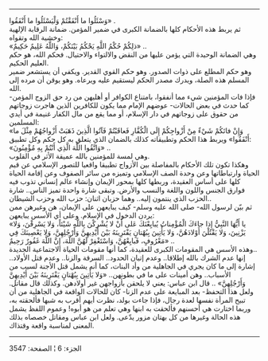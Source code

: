 ------------------------------------------------------------------------

وَسْئَلُوا ما أَنْفَقْتُمْ وَلْيَسْئَلُوا ما أَنْفَقُوا» .  
ثم يربط هذه الأحكام كلها بالضمانة الكبرى في ضمير المؤمن. ضمانة الرقابة
الإلهية وخشية الله وتقواه:  
«ذلِكُمْ حُكْمُ اللَّهِ يَحْكُمُ بَيْنَكُمْ، وَاللَّهُ عَلِيمٌ حَكِيمٌ» ..  
وهي الضمانة الوحيدة التي يؤمن عليها من النقض والالتواء والاحتيال. فحكم
الله، هو حكم العليم الحكيم.  
وهو حكم المطلع على ذوات الصدور. وهو حكم القوي القدير. ويكفي أن يستشعر
ضمير المسلم هذه الصلة، ويدرك مصدر الحكم ليستقيم عليه ويرعاه. وهو يوقن أن
مرده إلى الله.  
فإذا فات المؤمنين شيء مما أنفقوا، بامتناع الكوافر أو أهليهن من رد حق
الزوج المؤمن- كما حدث في بعض الحالات- عوضهم الإمام مما يكون للكافرين
الذين هاجرت زوجاتهم من حقوق على زوجاتهم في دار الإسلام، أو مما يقع من
مال الكفار غنيمة في أيدي المسلمين:  
«وَإِنْ فاتَكُمْ شَيْءٌ مِنْ أَزْواجِكُمْ إِلَى الْكُفَّارِ فَعاقَبْتُمْ فَآتُوا الَّذِينَ ذَهَبَتْ أَزْواجُهُمْ
مِثْلَ ما أَنْفَقُوا» ويربط هذا الحكم وتطبيقاته كذلك بالضمان الذي يتعلق به كل
حكم وكل تطبيق:  
«وَاتَّقُوا اللَّهَ الَّذِي أَنْتُمْ بِهِ مُؤْمِنُونَ» ..  
وهي لمسة للمؤمنين بالله عميقة الأثر في القلوب.  
وهكذا تكون تلك الأحكام بالمفاصلة بين الأزواج تطبيقا واقعيا للتصور
الإسلامي عن قيم الحياة وارتباطاتها وعن وحدة الصف الإسلامي وتميزه من سائر
الصفوف وعن إقامة الحياة كلها على أساس العقيدة، وربطها كلها بمحور الإيمان
وإنشاء عالم إنساني تذوب فيه فوارق الجنس واللون واللغة والنسب والأرض.
وتبقى شارة واحدة تميز الناس.. شارة الحزب الذي ينتمون إليه.. وهما حزبان
اثنان: حزب الله وحزب الشيطان..  
ثم بيّن لرسول الله- صلى الله عليه وسلم- كيف يبايعهن على الإيمان، هن
وغيرهن ممن يردن الدخول في الإسلام. وعلى أي الأسس يبايعهن:  
«يا أَيُّهَا النَّبِيُّ إِذا جاءَكَ الْمُؤْمِناتُ يُبايِعْنَكَ عَلى أَنْ لا يُشْرِكْنَ بِاللَّهِ شَيْئاً، وَلا
يَسْرِقْنَ، وَلا يَزْنِينَ، وَلا يَقْتُلْنَ أَوْلادَهُنَّ، وَلا يَأْتِينَ بِبُهْتانٍ يَفْتَرِينَهُ بَيْنَ أَيْدِيهِنَّ
وَأَرْجُلِهِنَّ، وَلا يَعْصِينَكَ فِي مَعْرُوفٍ، فَبايِعْهُنَّ، وَاسْتَغْفِرْ لَهُنَّ اللَّهَ، إِنَّ اللَّهَ غَفُورٌ
رَحِيمٌ» ..  
وهذه الأسس هي المقومات الكبرى للعقيدة، كما أنها مقومات الحياة الاجتماعية
الجديدة..  
إنها عدم الشرك بالله إطلاقا.. وعدم إتيان الحدود.. السرقة والزنا.. وعدم
قتل الأولاد.. إشارة إلى ما كان يجري في الجاهلية من وأد البنات، كما أنه
يشمل قتل الأجنة لسبب من الأسباب.. وهن أمينات على ما في بطونهن.. «وَلا
يَأْتِينَ بِبُهْتانٍ يَفْتَرِينَهُ بَيْنَ أَيْدِيهِنَّ وَأَرْجُلِهِنَّ» .. قال ابن عباس: يعني لا يلحقن
بأزواجهن غير أولادهن. وكذلك قال مقاتل. ولعل هذا التحفظ- بعد المبايعة على
عدم الزنا- كان للحالات الواقعة في الجاهلية من أن تبيح المرأة نفسها لعدة
رجال، فإذا جاءت بولد، نظرت أيهم أقرب به شبها فألحقته به، وربما اختارت هي
أحسنهم فألحقت به ابنها وهي تعلم من هو أبوه! وعموم اللفظ يشمل هذه الحالة
وغيرها من كل بهتان مزور يدّعى. ولعل ابن عباس ومقاتل خصصاه بذلك المعنى
لمناسبة واقعة وقتذاك.

------------------------------------------------------------------------

الجزء: 6 ¦ الصفحة: 3547
